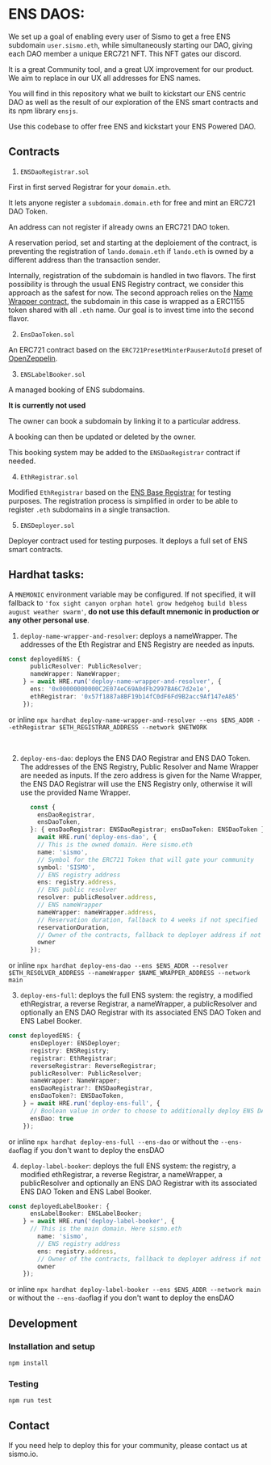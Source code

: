 # ENS DAOS: 

We set up a goal of enabling every user of Sismo to get a free ENS subdomain `user.sismo.eth`, while simultaneously starting our DAO, giving each DAO member a unique ERC721 NFT. This NFT gates our discord.

It is a great Community tool, and a great UX improvement for our product. We aim to replace in our UX all addresses for ENS names.

You will find in this repository what we built to kickstart our ENS centric DAO as well as the result of our exploration of the ENS smart contracts and its npm library `ensjs`. 

Use this codebase to offer free ENS and kickstart your ENS Powered DAO.

## Contracts

1. `ENSDaoRegistrar.sol`

First in first served Registrar for your `domain.eth`.

It lets anyone register a `subdomain.domain.eth` for free and mint an ERC721 DAO Token.

An address can not register if already owns an ERC721 DAO token.

A reservation period, set and starting at the deploiement of the contract, is preventing the registration of `lando.domain.eth` if `lando.eth` is owned by a different address than the transaction sender.

Internally, registration of the subdomain is handled in two flavors. The first possibility is through the usual ENS Registry contract, we consider this approach as the safest for now. The second approach relies on the [Name Wrapper contract](https://github.com/ensdomains/name-wrapper), the subdomain in this case is wrapped as a ERC1155 token shared with all `.eth` name. Our goal is to invest time into the second flavor.

2. `EnsDaoToken.sol`

An ERC721 contract based on the `ERC721PresetMinterPauserAutoId` preset of [OpenZeppelin](https://openzeppelin.com/).


3. `ENSLabelBooker.sol`

A managed booking of ENS subdomains.

**It is currently not used**

The owner can book a subdomain by linking it to a particular address.

A booking can then be updated or deleted by the owner.

This booking system may be added to the `ENSDaoRegistrar` contract if needed.

4. `EthRegistrar.sol` 
   
Modified `EthRegistrar` based on the [ENS Base Registrar](https://github.com/ensdomains/ens-contracts/blob/master/contracts/ethregistrar/BaseRegistrarImplementation.sol) for testing purposes. The registration process is simplified in order to be able to register `.eth` subdomains in a single transaction.

5. `ENSDeployer.sol`

Deployer contract used for testing purposes. It deploys a full set of ENS smart contracts.

## Hardhat tasks:

A `MNEMONIC` environment variable may be configured. If not specified, it will fallback to `'fox sight canyon orphan hotel grow hedgehog build bless august weather swarm'`, **do not use this default mnemonic in production or any other personal use**.

1. `deploy-name-wrapper-and-resolver`: deploys a nameWrapper. The addresses of the Eth Registrar and ENS Registry are needed as inputs.

```typescript
const deployedENS: {
      publicResolver: PublicResolver;
      nameWrapper: NameWrapper;
    } = await HRE.run('deploy-name-wrapper-and-resolver', {
      ens: '0x00000000000C2E074eC69A0dFb2997BA6C7d2e1e',
      ethRegistrar: '0x57f1887a8BF19b14fC0dF6Fd9B2acc9Af147eA85'
    });
```
or inline
`npx hardhat deploy-name-wrapper-and-resolver --ens $ENS_ADDR --ethRegistrar $ETH_REGISTRAR_ADDRESS --network $NETWORK`

<br />

2.  `deploy-ens-dao`: deploys the ENS DAO Registrar and ENS DAO Token. The addresses of the ENS Registry, Public Resolver and Name Wrapper are needed as inputs. If the zero address is given for the Name Wrapper, the ENS DAO Registrar will use the ENS Registry only, otherwise it will use the provided Name Wrapper.

```typescript
      const {
        ensDaoRegistrar,
        ensDaoToken,
      }: { ensDaoRegistrar: ENSDaoRegistrar; ensDaoToken: ENSDaoToken } =
        await HRE.run('deploy-ens-dao', {
        // This is the owned domain. Here sismo.eth
        name: 'sismo',
        // Symbol for the ERC721 Token that will gate your community
        symbol: 'SISMO',
        // ENS registry address
        ens: registry.address,
        // ENS public resolver
        resolver: publicResolver.address,
        // ENS nameWrapper 
        nameWrapper: nameWrapper.address,
        // Reservation duration, fallback to 4 weeks if not specified
        reservationDuration,
        // Owner of the contracts, fallback to deployer address if not specified
        owner
      });
```
or inline
`npx hardhat deploy-ens-dao --ens $ENS_ADDR --resolver $ETH_RESOLVER_ADDRESS --nameWrapper $NAME_WRAPPER_ADDRESS --network main`
<br />

3. `deploy-ens-full`: deploys the full ENS system: the registry, a modified ethRegistrar, a reverse Registrar, a nameWrapper, a publicResolver and optionally an ENS DAO Registrar with its associated ENS DAO Token and ENS Label Booker.

```typescript
const deployedENS: {
      ensDeployer: ENSDeployer;
      registry: ENSRegistry;
      registrar: EthRegistrar;
      reverseRegistrar: ReverseRegistrar;
      publicResolver: PublicResolver;
      nameWrapper: NameWrapper;
      ensDaoRegistrar?: ENSDaoRegistrar,
      ensDaoToken?: ENSDaoToken,
    } = await HRE.run('deploy-ens-full', {
      // Boolean value in order to choose to additionally deploy ENS DAO related contracts
      ensDao: true
    });
```
or inline
`npx hardhat deploy-ens-full --ens-dao`
or without the `--ens-dao`flag if you don't want to deploy the ensDAO

4. `deploy-label-booker`: deploys the full ENS system: the registry, a modified ethRegistrar, a reverse Registrar, a nameWrapper, a publicResolver and optionally an ENS DAO Registrar with its associated ENS DAO Token and ENS Label Booker.

```typescript
const deployedLabelBooker: {
      ensLabelBooker: ENSLabelBooker;
    } = await HRE.run('deploy-label-booker', {
      // This is the main domain. Here sismo.eth
        name: 'sismo',
        // ENS registry address
        ens: registry.address,
        // Owner of the contracts, fallback to deployer address if not specified
        owner
    });
```
or inline
`npx hardhat deploy-label-booker --ens $ENS_ADDR --network main`
or without the `--ens-dao`flag if you don't want to deploy the ensDAO

## Development

### Installation and setup

```bash
npm install
```

### Testing

```bash
npm run test
```

## Contact

If you need help to deploy this for your community, please contact us at sismo.io.

